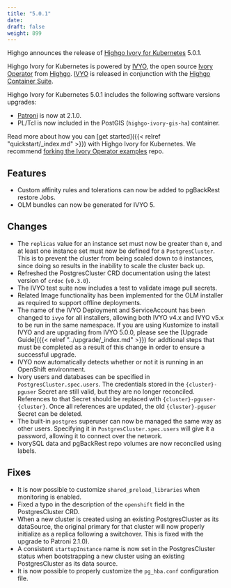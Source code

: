 ```yaml
---
title: "5.0.1"
date:
draft: false
weight: 899
---
```


Highgo announces the release of [Highgo Ivory for Kubernetes](https://www.crunchydata.com/products/highgo-ivorysql-for-kubernetes/) 5.0.1.

Highgo Ivory for Kubernetes is powered by [IVYO](https://github.com/Highgo/ivory-operator), the open source [Ivory Operator](https://github.com/Highgo/ivory-operator) from [Highgo](https://www.crunchydata.com). [IVYO](https://github.com/Highgo/ivory-operator) is released in conjunction with the [Highgo Container Suite](https://github.com/Highgo/highgo-containers/).

Highgo Ivory for Kubernetes 5.0.1 includes the following software versions upgrades:

- [Patroni](https://patroni.readthedocs.io/) is now at 2.1.0.
- PL/Tcl is now included in the PostGIS (`highgo-ivory-gis-ha`) container.

Read more about how you can [get started]({{< relref "quickstart/_index.md" >}}) with Highgo Ivory for Kubernetes. We recommend [forking the Ivory Operator examples](https://github.com/Highgo/ivory-operator-examples/fork) repo.

## Features

- Custom affinity rules and tolerations can now be added to pgBackRest restore Jobs.
- OLM bundles can now be generated for IVYO 5.

## Changes

- The `replicas` value for an instance set must now be greater than `0`, and at least one instance set must now be defined for a `PostgresCluster`.  This is to prevent the cluster from being scaled down to `0` instances, since doing so results in the inability to scale the cluster back up.
- Refreshed the PostgresCluster CRD documentation using the latest version of `crdoc` (`v0.3.0`).
- The IVYO test suite now includes a test to validate image pull secrets.
- Related Image functionality has been implemented for the OLM installer as required to support offline deployments.
- The name of the IVYO Deployment and ServiceAccount has been changed to `ivyo` for all installers, allowing both IVYO v4.x and IVYO v5.x to be run in the same namespace.  If you are using Kustomize to install IVYO and are upgrading from IVYO 5.0.0, please see the [Upgrade Guide]({{< relref "../upgrade/_index.md" >}}) for addtional steps that must be completed as a result of this change in order to ensure a successful upgrade.
- IVYO now automatically detects whether or not it is running in an OpenShift environment.
- Ivory users and databases can be specified in `PostgresCluster.spec.users`. The credentials stored in the `{cluster}-pguser` Secret are still valid, but they are no longer reconciled. References to that Secret should be replaced with `{cluster}-pguser-{cluster}`. Once all references are updated, the old `{cluster}-pguser` Secret can be deleted.
- The built-in `postgres` superuser can now be managed the same way as other users. Specifying it in `PostgresCluster.spec.users` will give it a password, allowing it to connect over the network.
- IvorySQL data and pgBackRest repo volumes are now reconciled using labels.

## Fixes

- It is now possible to customize `shared_preload_libraries` when monitoring is enabled.
- Fixed a typo in the description of the `openshift` field in the PostgresCluster CRD.
- When a new cluster is created using an existing PostgresCluster as its dataSource, the original primary for that cluster will now properly initialize as a replica following a switchover. This is fixed with the upgrade to Patroni 2.1.0).
- A consistent `startupInstance` name is now set in the PostgresCluster status when bootstrapping a new cluster using an existing PostgresCluster as its data source.
- It is now possible to properly customize the `pg_hba.conf` configuration file.
